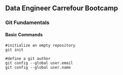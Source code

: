 ## Data Engineer Carrefour Bootcamp
### Git Fundamentals

#### Basic Commands

```shell
#initialize an empty repository
git init
```

```shell
#define a git author
git config --global user.email
git config --global user.name
```



